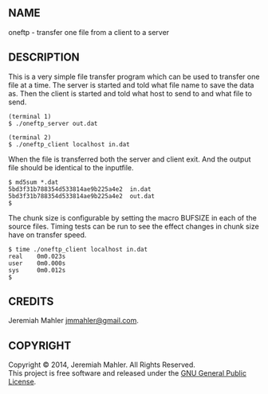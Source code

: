 NAME
----

oneftp - transfer one file from a client to a server

DESCRIPTION
-----------

This is a very simple file transfer program which can be used to
transfer one file at a time.  The server is started and told
what file name to save the data as.  Then the client is started
and told what host to send to and what file to send.

    (terminal 1)
    $ ./oneftp_server out.dat

    (terminal 2)
    $ ./oneftp_client localhost in.dat

When the file is transferred both the server and client exit.
And the output file should be identical to the inputfile.

    $ md5sum *.dat
    5bd3f31b788354d533814ae9b225a4e2  in.dat
    5bd3f31b788354d533814ae9b225a4e2  out.dat
	$

The chunk size is configurable by setting the macro BUFSIZE
in each of the source files.  Timing tests can be run to
see the effect changes in chunk size have on transfer speed.

    $ time ./oneftp_client localhost in.dat
    real    0m0.023s
    user    0m0.000s
    sys     0m0.012s
    $

CREDITS
-------

Jeremiah Mahler <jmmahler@gmail.com>.

COPYRIGHT
---------

Copyright &copy; 2014, Jeremiah Mahler.  All Rights Reserved.<br>
This project is free software and released under
the [GNU General Public License][gpl].

 [gpl]: http://www.gnu.org/licenses/gpl.html

